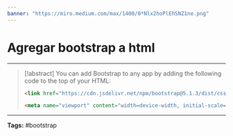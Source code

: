 ```yaml
---
banner: "https://miro.medium.com/max/1400/0*Nlx2hoPlEhSNZ1ne.png"
---
```



# Agregar bootstrap a html
<hr> 

> [!abstract]
> You can add Bootstrap to any app by adding the following code to the top of your HTML:
> ```html
> <link href="https://cdn.jsdelivr.net/npm/bootstrap@5.1.3/dist/css/bootstrap.min.css" rel="stylesheet">
> 
> <meta name="viewport" content="width=device-width, initial-scale=1">
> ```

<hr>

<b>Tags:</b> #bootstrap